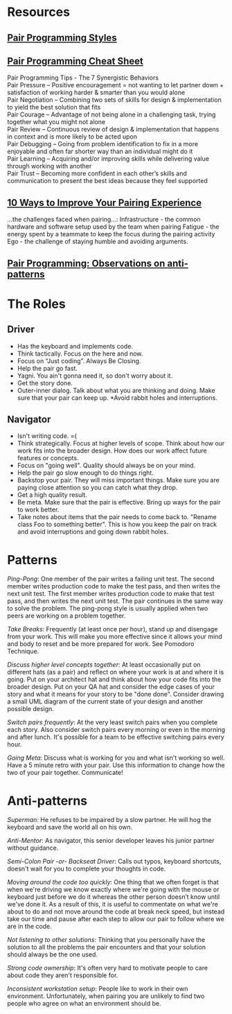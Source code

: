 # Resources
 
## [Pair Programming Styles](http://articles.coreyhaines.com/posts/thoughts-on-pair-programming)
 
## [Pair Programming Cheat Sheet](http://www.solutionsiq.com/pair-programming-cheat-sheet/)
Pair Programming Tips - The 7 Synergistic Behaviors  
Pair Pressure – Positive encouragement = not wanting to let partner down + satisfaction of working harder & smarter than you would alone  
Pair Negotiation – Combining two sets of skills for design & implementation to yield the best solution that fits  
Pair Courage – Advantage of not being alone in a challenging task, trying together what you might not alone  
Pair Review – Continuous review of design & implementation that happens in context and is more likely to be acted upon  
Pair Debugging – Going from problem identification to fix in a more enjoyable and often far shorter way than an individual might do it  
Pair Learning – Acquiring and/or improving skills while delivering value through working with another  
Pair Trust – Becoming more confident in each other’s skills and communication to present the best ideas because they feel supported  
 
## [10 Ways to Improve Your Pairing Experience](https://www.thoughtworks.com/insights/blog/10-ways-improve-your-pairing-experience)
...the challenges faced when pairing...:
Infrastructure - the common hardware and software setup used by the team when pairing
Fatigue - the energy spent by a teammate to keep the focus during the pairing activity
Ego - the challenge of staying humble and avoiding arguments.

## [Pair Programming: Observations on anti-patterns](http://www.markhneedham.com/blog/2009/08/27/pair-programming-observations-on-anti-patterns/)
 
# The Roles
## Driver
* Has the keyboard and implements code.
* Think tactically. Focus on the here and now.
* Focus on “Just coding”. Always Be Closing.
* Help the pair go fast.
* Yagni. You ain't gonna need it, so don't worry about it.
* Get the story done.
* Outer-inner dialog. Talk about what you are thinking and doing. Make sure that your pair can keep up.
*Avoid rabbit holes and interruptions.

## Navigator
* Isn't writing code. =(
* Think strategically. Focus at higher levels of scope. Think about how our work fits into the broader design. How does our work affect future features or concepts.
* Focus on "going well". Quality should always be on your mind.
* Help the pair go slow enough to do things right.
* Backstop your pair. They will miss important things. Make sure you are paying close attention so you can catch what they drop.
* Get a high quality result.
* Be meta. Make sure that the pair is effective. Bring up ways for the pair to work better.
* Take notes about items that the pair needs to come back to. "Rename class Foo to something better". This is how you keep the pair on track and avoid interruptions and going down rabbit holes.

# Patterns
_Ping-Pong_: One member of the pair writes a failing unit test. The second member writes production code to make the test pass, and then writes the next unit test. The first member writes production code to make that test pass, and then writes the next unit test. The pair continues in the same way to solve the problem. The ping-pong style is usually applied when two peers are working on a problem together.

_Take Breaks_: Frequently (at least once per hour), stand up and disengage from your work. This will make you more effective since it allows your mind and body to reset and be more prepared for work. See Pomodoro Technique.

_Discuss higher level concepts together_: At least occasionally put on different hats (as a pair) and reflect on where your work is at and where it is going. Put on your architect hat and think about how your code fits into the broader design. Put on your QA hat and consider the edge cases of your story and what it means for your story to be "done done". Consider drawing a small UML diagram of the current state of your design and another possible design.

_Switch pairs frequently_: At the very least switch pairs when you complete each story. Also consider switch pairs every morning or even in the morning and after lunch. It's possible for a team to be effective switching pairs every hour.

_Going Meta_: Discuss what is working for you and what isn't working so well. Have a 5 minute retro with your pair. Use this information to change how the two of your pair together. Communicate!
 
# Anti-patterns
_Superman_: He refuses to be impaired by a slow partner. He will hog the keyboard and save the world all on his own.

_Anti-Mentor_: As navigator, this senior developer leaves his junior partner without guidance.

_Semi-Colon Pair -or- Backseat Driver_: Calls out typos, keyboard shortcuts, doesn't wait for you to complete your thoughts in code.

_Moving around the code too quickly_: One thing that we often forget is that when we're driving we know exactly where we're going with the mouse or keyboard just before we do it whereas the other person doesn’t know until we've done it. As a result of this, it is useful to commentate on what we're about to do and not move around the code at break neck speed, but instead take our time and pause after each step to allow our pair to follow where we are in the code.

_Not listening to other solutions_:  Thinking that you personally have the solution to all the problems the pair encounters and that your solution should always be the one used.

_Strong code ownership_: It's often very hard to motivate people to care about code they aren't responsible for.

_Inconsistent workstation setup_: People like to work in their own environment. Unfortunately, when pairing you are unlikely to find two people who agree on what an environment should be.
